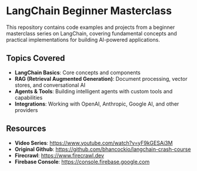 
# LangChain Beginner Masterclass

This repository contains code examples and projects from a beginner masterclass series on LangChain, covering fundamental concepts and practical implementations for building AI-powered applications.

## Topics Covered

- **LangChain Basics**: Core concepts and components
- **RAG (Retrieval Augmented Generation)**: Document processing, vector stores, and conversational AI
- **Agents & Tools**: Building intelligent agents with custom tools and capabilities
- **Integrations**: Working with OpenAI, Anthropic, Google AI, and other providers

## Resources

- **Video Series**: https://www.youtube.com/watch?v=yF9kGESAi3M
- **Original Github**: https://github.com/bhancockio/langchain-crash-course
- **Firecrawl**: https://www.firecrawl.dev
- **Firebase Console**: https://console.firebase.google.com
